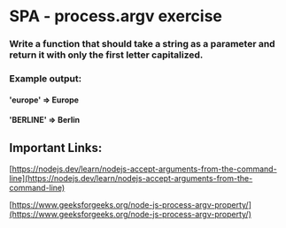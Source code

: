 # SPA - process.argv exercise

### Write a function that should take a string as a parameter and return it with only the first letter capitalized.

### Example output:

#### 'europe' => Europe

#### 'BERLINE' => Berlin

## Important Links:

[https://nodejs.dev/learn/nodejs-accept-arguments-from-the-command-line](https://nodejs.dev/learn/nodejs-accept-arguments-from-the-command-line)

[https://www.geeksforgeeks.org/node-js-process-argv-property/](https://www.geeksforgeeks.org/node-js-process-argv-property/)
